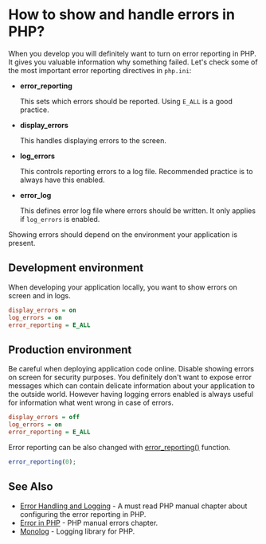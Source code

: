 # How to show and handle errors in PHP?

When you develop you will definitely want to turn on error reporting in PHP. It
gives you valuable information why something failed. Let's check some of the most
important error reporting directives in `php.ini`:

* **error_reporting**

    This sets which errors should be reported. Using `E_ALL` is a good practice.

* **display_errors**

    This handles displaying errors to the screen.

* **log_errors**

    This controls reporting errors to a log file. Recommended practice is to
    always have this enabled.

* **error_log**

    This defines error log file where errors should be written. It only applies
    if `log_errors` is enabled.

Showing errors should depend on the environment your application is present.

## Development environment

When developing your application locally, you want to show errors on screen and
in logs.

```ini
display_errors = on
log_errors = on
error_reporting = E_ALL
```

## Production environment

Be careful when deploying application code online. Disable showing errors on
screen for security purposes. You definitely don't want to expose error messages
which can contain delicate information about your application to the outside
world. However having logging errors enabled is always useful for information
what went wrong in case of errors.

```ini
display_errors = off
log_errors = on
error_reporting = E_ALL
```

Error reporting can be also changed with
[error_reporting()](http://php.net/manual/en/function.error-reporting.php) function.

```php
error_reporting(0);
```

## See Also

* [Error Handling and Logging](http://php.net/manual/en/book.errorfunc.php) - A
  must read PHP manual chapter about configuring the error reporting in PHP.
* [Error in PHP](http://php.net/manual/en/language.errors.php) - PHP manual errors
  chapter.
* [Monolog](https://github.com/Seldaek/monolog) - Logging library for PHP.
